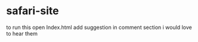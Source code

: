 # safari-site
to run  this open Index.html
add suggestion in comment section i would love to hear them

